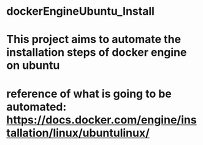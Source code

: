 # dockerEngineUbuntu_Install
# This project aims to automate the installation steps of docker engine on ubuntu
# reference of what is going to be automated: https://docs.docker.com/engine/installation/linux/ubuntulinux/
